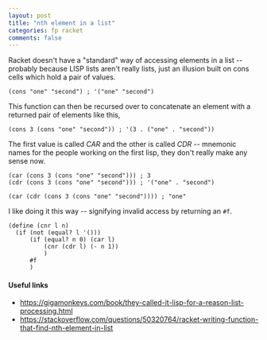 ```yaml
---
layout: post
title: "nth element in a list"
categories: fp racket
comments: false
---
```


Racket doesn't have a "standard" way of accessing elements 
in a list -- probably because LISP lists aren't really lists, 
just an illusion built on cons cells which hold a pair of values.

```racket
(cons "one" "second") ; '("one" "second")
```

This function can then be recursed over to concatenate an element with 
a returned pair of elements like this,

```racket
(cons 3 (cons "one" "second")) ; '(3 . ("one" . "second"))
```

The first value is called *CAR* and the other is called *CDR* --
mnemonic names for the people working on the first lisp, they don't really
make any sense now.

```racket
(car (cons 3 (cons "one" "second"))) ; 3
(cdr (cons 3 (cons "one" "second"))) ; '("one" . "second")

(car (cdr (cons 3 (cons "one" "second")))) ; "one"
```

I like doing it this way -- signifying invalid access by returning an `#f`.

```racket
(define (cnr l n)
  (if (not (equal? l '()))
      (if (equal? n 0) (car l)
          (cnr (cdr l) (- n 1))
          )
      #f
      )
```

#### Useful links
- https://gigamonkeys.com/book/they-called-it-lisp-for-a-reason-list-processing.html
- https://stackoverflow.com/questions/50320764/racket-writing-function-that-find-nth-element-in-list

